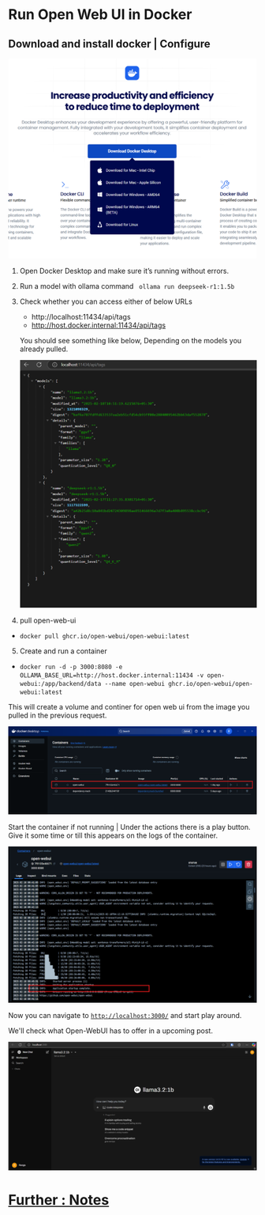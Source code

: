 # Run Open Web UI in Docker

## Download and install docker | Configure
![alt text](image-7.png)

1. Open Docker Desktop and make sure it’s running without errors.

2. Run a model with ollama command
    ` ollama run deepseek-r1:1.5b`

3. Check whether you can access either of below URLs
   
    - http://localhost:11434/api/tags
    - http://host.docker.internal:11434/api/tags

    You should see something like below, Depending on the models you already pulled.

    ![alt text](image-8.png)

4. pull open-web-ui 
- `docker pull ghcr.io/open-webui/open-webui:latest`

5. Create and run a container
- `docker run -d -p 3000:8080 -e OLLAMA_BASE_URL=http://host.docker.internal:11434 -v open-webui:/app/backend/data --name open-webui ghcr.io/open-webui/open-webui:latest`

This will create a volume and continer for open web ui from the image you pulled in the previous request.

![alt text](image-9.png)

Start the container if not running | Under the actions there is a play button. Give it some time or till this appears on the logs of the container.

![alt text](image-10.png)

Now you can navigate to [`http://localhost:3000/`](http://localhost:3000/) and start play around. 

We'll check what Open-WebUI has to offer in a upcoming post.

![alt text](image-11.png)

# [Further : Notes](003-notes.md)